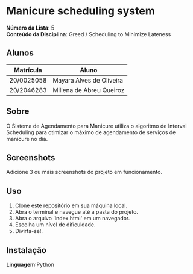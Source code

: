 # Manicure scheduling system

**Número da Lista**: 5<br>
**Conteúdo da Disciplina**: Greed / Scheduling to Minimize Lateness<br>

## Alunos
|Matrícula | Aluno |
| -- | -- |
|20/0025058| Mayara Alves de Oliveira
|20/2046283| Millena de Abreu Queiroz

## Sobre 
O Sistema de Agendamento para Manicure utiliza o algoritmo de Interval Scheduling para otimizar o máximo de agendamento de serviços de manicure no dia.

## Screenshots
Adicione 3 ou mais screenshots do projeto em funcionamento.

## Uso 
1. Clone este repositório em sua máquina local.
2. Abra o terminal e navegue até a pasta do projeto.
3. Abra o arquivo 'index.html' em um navegador.
4. Escolha um nível de dificuldade.
5. Divirta-se!.
 
## Instalação 
**Linguagem**:Python <br>






